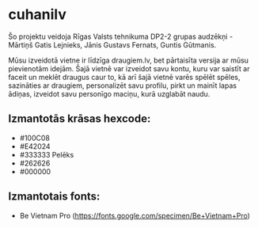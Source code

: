 # cuhanilv
Šo projektu veidoja Rīgas Valsts tehnikuma DP2-2 grupas audzēkņi - Mārtiņš Gatis Lejnieks, Jānis Gustavs Fernats, Guntis Gūtmanis.


Mūsu izveidotā vietne ir līdzīga draugiem.lv, bet pārtaisīta versija ar mūsu pievienotām idejām. Šajā vietnē var izveidot savu kontu, kuru var saistīt ar faceit un meklēt draugus caur to, kā arī šajā vietnē varēs spēlēt spēles, sazināties ar draugiem, personalizēt savu profilu, pirkt un mainīt lapas ādiņas, izveidot savu personīgo maciņu, kurā uzglabāt naudu. 



## Izmantotās krāsas hexcode:

- #100C08  
- #E42024  
- #333333 Pelēks
- #262626  
- #000000

## Izmantotais fonts:

- Be Vietnam Pro (https://fonts.google.com/specimen/Be+Vietnam+Pro)




